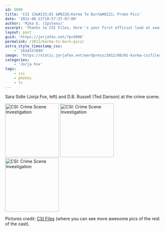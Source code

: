 ```yaml
---
id: 5096
title: 'CSI 13&#215;01 &#8220;Karma To Burn&#8221; Promo Pics'
date: '2012-08-21T10:57:37-07:00'
author: 'Mika E. (Ipstenu)'
excerpt: 'Thanks to CSI Files, here''s your first official look at season 13.'
layout: post
guid: 'https://jorjafox.net/?p=5096'
permalink: /2012/karma-to-burn-pics/
astra_style_timestamp_css:
    - '1634337694'
image: 'https://static.jorjafox.net/wordpress/2012/08/01-karma-csifiles03.jpg'
categories:
    - 'Jorja Fox'
tags:
    - csi
    - photos
    - tv
---
```


Sara Sidle (Jorja Fox, left) and D.B. Russell (Ted Danson) at the crime scene.

<a title="CSI: Crime Scene Investigation" href="https://jorjafox.net/gallery/tv/csi/pub/s13/promos/01-karma-csifiles01.jpg" rel="showcase"><img src="https://jorjafox.net/gallery/cache/tv/csi/pub/s13/promos/01-karma-csifiles01_200_cw200_ch200_thumb.jpg" alt="CSI: Crime Scene Investigation" width="175" height="175" /></a> <a title="CSI: Crime Scene Investigation" href="https://jorjafox.net/gallery/tv/csi/pub/s13/promos/01-karma-csifiles02.jpg" rel="showcase"><img src="https://jorjafox.net/gallery/zp-core/i.php?a=tv/csi/pub/s13/promos&amp;i=01-karma-csifiles02.jpg&amp;s=175&amp;c=1&amp;cw=175&amp;ch=175&amp;q=75&amp;t=1&amp;wmk=!" alt="CSI: Crime Scene Investigation" width="175" height="175" /></a> <a title="CSI: Crime Scene Investigation" href="https://jorjafox.net/gallery/tv/csi/pub/s13/promos/01-karma-csifiles03.jpg" rel="showcase"><img src="https://jorjafox.net/gallery/zp-core/i.php?a=tv/csi/pub/s13/promos&amp;i=01-karma-csifiles03.jpg&amp;s=175&amp;c=1&amp;cw=175&amp;ch=175&amp;q=75&amp;t=1&amp;wmk=!" alt="CSI: Crime Scene Investigation" width="175" height="175" /></a>

Pictures credit: <a href="http://www.csifiles.com/content/2012/08/csi-first-look-karma-to-burn/">CSI Files</a> (where you can see more awesome pics of the rest of the cast).